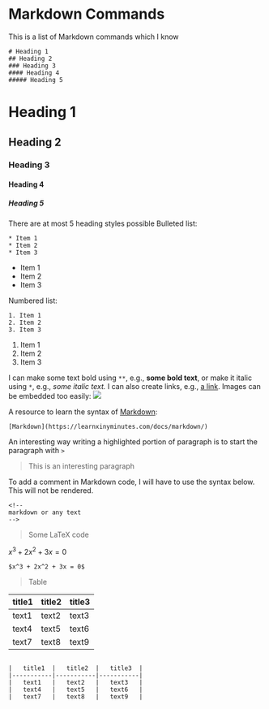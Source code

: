 # Markdown Commands
This is a list of Markdown commands which I know
```
# Heading 1
## Heading 2
### Heading 3
#### Heading 4
##### Heading 5
```
# Heading 1
## Heading 2
### Heading 3
#### Heading 4
##### Heading 5
There are at most 5 heading styles possible
Bulleted list:
```
* Item 1
* Item 2
* Item 3
```
* Item 1
* Item 2
* Item 3

Numbered list:
```
1. Item 1
2. Item 2
3. Item 3
```
1. Item 1
2. Item 2
3. Item 3

I can make some text bold using `**`, e.g., **some bold text**, or make it italic using `*`, e.g., *some italic text.* I can also create links, e.g., [a link](https://jovian.ai). Images can be embedded too easily:
![](https://i.imgur.com/3gjZMYK.png)

A resource to learn the syntax of [Markdown](https://learnxinyminutes.com/docs/markdown/): 
```
[Markdown](https://learnxinyminutes.com/docs/markdown/)
```
An interesting way writing a highlighted portion of paragraph is to start the paragraph with `> ` 

> This is an interesting paragraph

To add a comment in Markdown code, I will have to use the syntax below. This will not be rendered.

```
<!--
markdown or any text
-->
```

> Some LaTeX code

$x^3 + 2x^2 + 3x = 0$

```
$x^3 + 2x^2 + 3x = 0$
```

> Table

|   title1  |   title2  |   title3  |
|-----------|-----------|-----------|
|   text1   |   text2   |   text3   |
|   text4   |   text5   |   text6   |
|   text7   |   text8   |   text9   |

```

|   title1  |   title2  |   title3  |
|-----------|-----------|-----------|
|   text1   |   text2   |   text3   |
|   text4   |   text5   |   text6   |
|   text7   |   text8   |   text9   |

```

